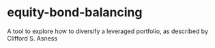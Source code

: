 # equity-bond-balancing
A tool to explore how to diversify a leveraged portfolio, as described by Clifford S. Asness
